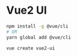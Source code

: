 # Vue2 UI

```sh
npm install -g @vue/cli
# OR
yarn global add @vue/cli
```


```sh
vue create vue2-ui
```
